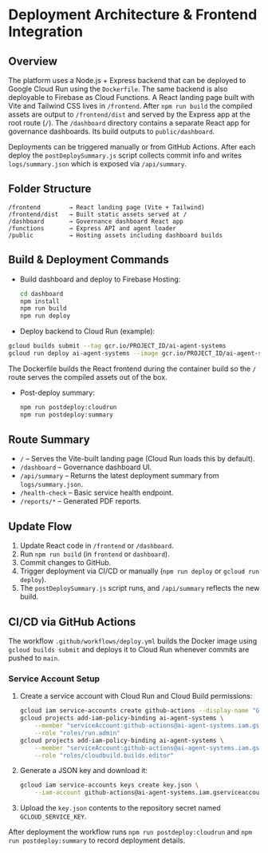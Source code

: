 # Deployment Architecture & Frontend Integration

## Overview
The platform uses a Node.js + Express backend that can be deployed to Google Cloud Run using the `Dockerfile`. The same backend is also deployable to Firebase as Cloud Functions. A React landing page built with Vite and Tailwind CSS lives in `/frontend`. After `npm run build` the compiled assets are output to `/frontend/dist` and served by the Express app at the root route (`/`). The `/dashboard` directory contains a separate React app for governance dashboards. Its build outputs to `public/dashboard`.

Deployments can be triggered manually or from GitHub Actions. After each deploy the `postDeploySummary.js` script collects commit info and writes `logs/summary.json` which is exposed via `/api/summary`.

## Folder Structure
```
/frontend        → React landing page (Vite + Tailwind)
/frontend/dist   → Built static assets served at /
/dashboard       → Governance dashboard React app
/functions       → Express API and agent loader
/public          → Hosting assets including dashboard builds
```

## Build & Deployment Commands
- Build dashboard and deploy to Firebase Hosting:
  ```bash
  cd dashboard
  npm install
  npm run build
  npm run deploy
  ```
- Deploy backend to Cloud Run (example):
```bash
gcloud builds submit --tag gcr.io/PROJECT_ID/ai-agent-systems
gcloud run deploy ai-agent-systems --image gcr.io/PROJECT_ID/ai-agent-systems --region REGION
```
The Dockerfile builds the React frontend during the container build so the `/` route serves the compiled assets out of the box.
- Post-deploy summary:
  ```bash
  npm run postdeploy:cloudrun
  npm run postdeploy:summary
  ```

## Route Summary
 - `/` – Serves the Vite-built landing page (Cloud Run loads this by default).
- `/dashboard` – Governance dashboard UI.
- `/api/summary` – Returns the latest deployment summary from `logs/summary.json`.
- `/health-check` – Basic service health endpoint.
- `/reports/*` – Generated PDF reports.

## Update Flow
1. Update React code in `/frontend` or `/dashboard`.
2. Run `npm run build` (in `frontend` or `dashboard`).
3. Commit changes to GitHub.
4. Trigger deployment via CI/CD or manually (`npm run deploy` or `gcloud run deploy`).
5. The `postDeploySummary.js` script runs, and `/api/summary` reflects the new build.

## CI/CD via GitHub Actions
The workflow `.github/workflows/deploy.yml` builds the Docker image using `gcloud builds submit` and deploys it to Cloud Run whenever commits are pushed to `main`.

### Service Account Setup
1. Create a service account with Cloud Run and Cloud Build permissions:
   ```bash
   gcloud iam service-accounts create github-actions --display-name "GitHub Actions"
   gcloud projects add-iam-policy-binding ai-agent-systems \
       --member "serviceAccount:github-actions@ai-agent-systems.iam.gserviceaccount.com" \
       --role "roles/run.admin"
   gcloud projects add-iam-policy-binding ai-agent-systems \
       --member "serviceAccount:github-actions@ai-agent-systems.iam.gserviceaccount.com" \
       --role "roles/cloudbuild.builds.editor"
   ```
2. Generate a JSON key and download it:
   ```bash
   gcloud iam service-accounts keys create key.json \
       --iam-account github-actions@ai-agent-systems.iam.gserviceaccount.com
   ```
3. Upload the `key.json` contents to the repository secret named `GCLOUD_SERVICE_KEY`.

After deployment the workflow runs `npm run postdeploy:cloudrun` and `npm run postdeploy:summary` to record deployment details.
